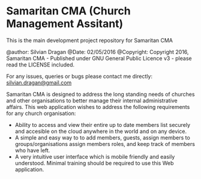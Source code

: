 # Samaritan CMA (Church Management Assitant)

This is the main development project repository for Samaritan CMA

@author: Silvian Dragan
@Date: 02/05/2016
@Copyright: Copyright 2016, Samaritan CMA - Published under GNU General Public Licence v3 - please read the LICENSE included.

For any issues, queries or bugs please contact me directly: silvian.dragan@gmail.com

Samaritan CMA is designed to address the long standing needs of churches and other organisations to better manage their internal administrative affairs.
This web application wishes to address the following requirements for any church organisation:

- Ability to access and view their entire up to date members list securely and accesible on the cloud anywhere in the world and on any device.
- A simple and easy way to to add members, guests, assign members to groups/organisations assign members roles, and keep track of members who have left.
- A very intuitive user interface which is mobile friendly and easily understood. Minimal training should be required to use this Web application.
